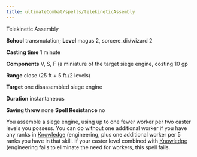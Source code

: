 ```yaml
---
title: ultimateCombat/spells/telekineticAssembly
---
```

Telekinetic Assembly

**School** transmutation; **Level** magus 2, sorcere_dir/wizard 2

**Casting time** 1 minute

**Components** V, S, F (a miniature of the target siege engine, costing 10 gp

**Range** close (25 ft + 5 ft./2 levels)

**Target** one disassembled siege engine

**Duration** instantaneous

**Saving throw** none **Spell Resistance** no

You assemble a siege engine, using up to one fewer worker per two caster levels you possess. You can do without one additional worker if you have any ranks in [Knowledge](skill_dir/knowledge#_knowledge) (engineering, plus one additional worker per 5 ranks you have in that skill. If your caster level combined with [Knowledge](skill_dir/knowledge#_knowledge) (engineering fails to eliminate the need for workers, this spell fails.

